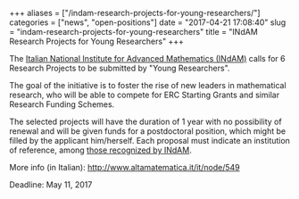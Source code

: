 +++
aliases = ["/indam-research-projects-for-young-researchers/"]
categories = ["news", "open-positions"]
date = "2017-04-21 17:08:40"
slug = "indam-research-projects-for-young-researchers"
title = "INdAM Research Projects for Young Researchers"
+++

The [Italian National Institute for Advanced Mathematics
(INdAM)](http://www.altamatematica.it/) calls for 6 Research Projects to
be submitted by "Young Researchers".

The goal of the initiative is to foster the rise of new leaders in
mathematical research, who will be able to compete for ERC Starting
Grants and similar Research Funding Schemes.

The selected projects will have the duration of 1 year with no
possibility of renewal and will be given funds for a postdoctoral
position, which might be filled by the applicant him/herself. Each
proposal must indicate an institution of reference, among [those
recognized by INdAM](http://www.altamatematica.it/it/node/43).

More info (in Italian): <http://www.altamatematica.it/it/node/549>

Deadline: May 11, 2017
